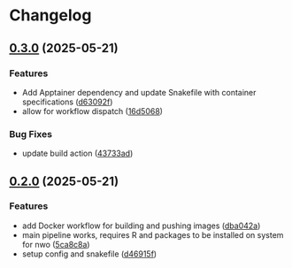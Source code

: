 # Changelog

## [0.3.0](https://github.com/BHKLAB-DataProcessing/ccle-treatmentresponse-snakemake/compare/v0.2.0...v0.3.0) (2025-05-21)


### Features

* Add Apptainer dependency and update Snakefile with container specifications ([d63092f](https://github.com/BHKLAB-DataProcessing/ccle-treatmentresponse-snakemake/commit/d63092fd8b0dad097b93b32a60fdf521d451cc84))
* allow for workflow dispatch ([16d5068](https://github.com/BHKLAB-DataProcessing/ccle-treatmentresponse-snakemake/commit/16d506868862baa6fc15fb2896ded1793983a9ea))


### Bug Fixes

* update build action ([43733ad](https://github.com/BHKLAB-DataProcessing/ccle-treatmentresponse-snakemake/commit/43733adb5f8a1cbce209fc06ff791b17b66fe5d6))

## [0.2.0](https://github.com/BHKLAB-DataProcessing/ccle-treatmentresponse-snakemake/compare/v0.1.0...v0.2.0) (2025-05-21)


### Features

* add Docker workflow for building and pushing images ([dba042a](https://github.com/BHKLAB-DataProcessing/ccle-treatmentresponse-snakemake/commit/dba042ac87f7b721333a2b0235ebfc8800dd2e46))
* main pipeline works, requires R and packages to be installed on system for nwo ([5ca8c8a](https://github.com/BHKLAB-DataProcessing/ccle-treatmentresponse-snakemake/commit/5ca8c8a8bb4991672c9279104392022d264f38ea))
* setup config and snakefile ([d46915f](https://github.com/BHKLAB-DataProcessing/ccle-treatmentresponse-snakemake/commit/d46915fe690c371d6cdf73091dd32617270547de))
